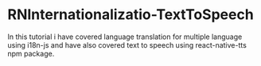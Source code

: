 # RNInternationalizatio-TextToSpeech
In this tutorial i have covered language  translation  for multiple language using i18n-js and have also covered text to speech using   react-native-tts npm package.
